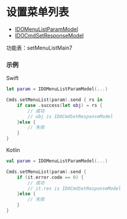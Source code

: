 # 设置菜单列表
* [IDOMenuListParamModel](../model/IDOMenuListParamModel.md)
* [IDOCmdSetResponseModel](../model/IDOCmdSetResponseModel.md)

功能表：setMenuListMain7

### 示例

Swift
```swift
let param = IDOMenuListParamModel(...)

Cmds.setMenuList(param).send { rs in
    if case .success(let obj) = rs {
        // 成功
        // obj is IDOCmdSetResponseModel
    }else {
        // 失败
    }
}
```

Kotlin
```kotlin
val param = IDOMenuListParamModel(...)

Cmds.setMenuList(param).send {
    if (it.error.code == 0) {
        // 成功
        // it.res is IDOCmdSetResponseModel
    }else {
        // 失败
    }
}
```
